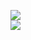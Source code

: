 [![](https://img.shields.io/badge/Made%20With-Github%20Spray-lightgrey.svg?style=for-the-badge&logo=github)](https://github.com/Annihil/github-spray#12382)  
[![](https://i.imgur.com/2DrTn0Z.gif)](https://github.com/Annihil/github-spray)